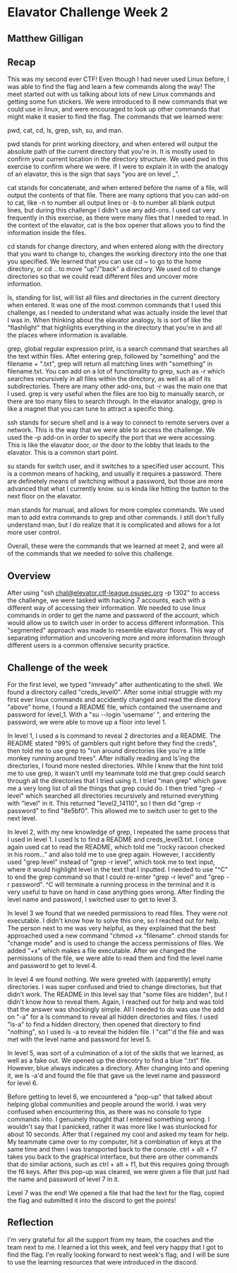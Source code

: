# Elavator Challenge Week 2
## Matthew Gilligan

## Recap
This was my second ever CTF! Even though I had never used Linux before, I was able to find the flag and learn a few commands along the way! The meet started out with us talking about lots of new Linux commands and getting some fun stickers. We were introduced to 8 new commands that we could use in linux, and were encouraged to look up other commands that might make it easier to find the flag. The commands that we learned were:

pwd, cat, cd, ls, grep, ssh, su, and man.

pwd stands for print working directory, and when entered will output the absolute path of the current directory that you're in. It is mostly used to confirm your current location in the directory structure. We used pwd in this exercise to confirm where we were. If I were to explain it in with the analogy of an elavator, this is the sign that says "you are on level _".

cat stands for concatenate, and when entered before the name of a file, will output the contents of that file. There are many options that you can add-on to cat, like -n to number all output lines or -b to number all blank output lines, but during this challenge I didn't use any add-ons. I used cat very frequently in this exercise, as there were many files that I needed to read. In the context of the elavator, cat is the box opener that allows you to find the information inside the files. 

cd stands for change directory, and when entered along with the directory that you want to change to, changes the working directory into the one that you specified. We learned that you can use cd ~ to go to the home directory, or cd .. to move "up"/"back" a directory. We used cd to change directories so that we could read different files and uncover more information. 

ls, standing for list, will list all files and directories in the current directory when entered. It was one of the most common commands that I used this challenge, as I needed to understand what was actually inside the level that I was in. When thinking about the elavator analogy, ls is sort of like the "flashlight" that highlights everything in the directory that you're in and all the places where information is available.

grep, global regular expression print, is a search command that searches all the text within files. After entering grep, followed by "something" and the filename + ".txt", grep will return all matching lines with "something" in filename.txt. You can add on a lot of functionality to grep, such as -r which searches recursively in all files within the directory, as well as all of its subdirectories. There are many other add-ons, but -r was the main one that I used. grep is very useful when the files are too big to manually search, or there are too many files to search through. In the elavator analogy, grep is like a magnet that you can tune to attract a specific thing. 

ssh stands for secure shell and is a way to connect to remote servers over a network. This is the way that we were able to access the challenge. We used the -p add-on in order to specify the port that we were accessing. This is like the elavator door, or the door to the lobby that leads to the elavator. This is a common start point.

su stands for switch user, and it switches to a specified user account. This is a common means of hacking, and usually it requires a password. There are definetely means of switching without a password, but those are more advanced that what I currently know. su is kinda like hitting the button to the next floor on the elavator.

man stands for manual, and allows for more complex commands. We used man to add extra commands to grep and other commands. I still don't fully understand man, but I do realize that it is complicated and allows for a lot more user control. 

Overall, these were the commands that we learned at meet 2, and were all of the commands that we needed to solve this challenge. 
## Overview
After using "ssh chal@elevator.ctf-league.osusec.org -p 1302" to access the challenge, we were tasked with hacking 7 accounts, each with a different way of accessing their information. We needed to use linux commands in order to get the name and password of the account, which would allow us to switch user in order to access different information. This "segmented" approach was made to resemble elavator floors. This way of separating information and uncovering more and more information through different users is a common offensive security practice.
## Challenge of the week
For the first level, we typed "imready" after authenticating to the shell. We found a directory called "creds_level0". After some initial struggle with my first ever linux commands and accidently changed and read the directory "above" home, I found a README file, which contained the username and password for level_1. With a "su --login 'username' ", and entering the password, we were able to move up a floor into level 1. 

In level 1, I used a ls command to reveal 2 directories and a README. The README stated "99% of gamblers quit right before they find the creds", then told me to use grep to "run around directories like you're a little monkey running around trees". After initially reading and ls'ing the directories, I found more nested directories. While I knew that the hint told me to use grep, it wasn't until my teammate told me that grep could search through all the directories that I tried using it. I tried "man grep" which gave me a very long list of all the things that grep could do. I then tried "grep -r level" which searched all directories recursively and returned everything with "level" in it. This returned "level2_14110", so I then did "grep -r password" to find "8e5bf0". This allowed me to switch user to get to the next level. 

In level 2, with my new knowledge of grep, I repeated the same process that I used in level 1. I used ls to find a README and creds_level3.txt. I once again used cat to read the README, which told me "rocky racoon checked in his room..." and also told me to use grep again. However, I accidently used "grep level" instead of "grep -r level", which took me to text input, where it would highlight level in the text that I inputted. I needed to use "^C" to end the grep command so that I could re-enter "grep -r level" and "grep -r password". ^C will terminate a running process in the terminal and it is very useful to have on hand in case anything goes wrong. After finding the level name and password, I switched user to get to level 3.

In level 3 we found that we needed permissions to read files. They were not executable. I didn't know how to solve this one, so I reached out for help. The person next to me was very helpful, as they explained that the best approached used a new command "chmod +x "filename". chmod stands for "change mode" and is used to change the access permissions of files. We added "+x" which makes a file executable. After we changed the permissions of the file, we were able to read them and find the level name and password to get to level 4.

In level 4 we found nothing. We were greeted with (apparently) empty directories. I was super confused and tried to change directories, but that didn't work. The README in this level say that "some files are hidden", but I didn't know how to reveal them. Again, I reached out for help and was told that the answer was shockingly simple. All I needed to do was use the add on "-a" for a ls command to reveal all hidden directories and files. I used "ls-a" to find a hidden directory, then opened that directory to find "nothing", so I used ls -a to reveal the hidden file. I "cat"'d the file and was met with the level name and password for level 5.

In level 5, was sort of a culmination of a lot of the skills that we learned, as well as a fake out. We opened up the direcotry to find a blue ".txt" file. However, blue always indicates a directory. After changing into and opening it, we ls -a'd and found the file that gave us the level name and password for level 6.

Before getting to level 6, we encountered a "pop-up" that talked about helping global communities and people around the world. I was very confused when encountering this, as there was no console to type commands into. I genuinely thought that I entered something wrong. I wouldn't say that I panicked, rather it was more like I was stunlocked for about 10 seconds. After that I regained my cool and asked my team for help. My teammate came over to my computer, hit a combination of keys at the same time and then I was transported back to the console. ctrl + alt + f7 takes you back to the graphical interface, but there are other commands that do similar actions, such as ctrl + alt + f1, but this requires going through the f6 keys. After this pop-up was cleared, we were given a file that just had the name and password of level 7 in it.

Level 7 was the end! We opened a file that had the text for the flag, copied the flag and submitted it into the discord to get the points!
## Reflection
 I'm very grateful for all the support from my team, the coaches and the team next to me. I learned a lot this week, and feel very happy that I got to find the flag. I'm really looking forward to next week's flag, and I will be sure to use the learning resources that were introduced in the discord. 
